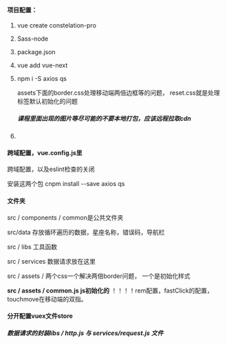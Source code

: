 #### 项目配置：

1. vue create constelation-pro

2. Sass-node

3. package.json

4. vue add vue-next

5. npm i -S axios qs

   assets下面的border.css处理移动端两倍边框等的问题， reset.css就是处理标签默认初始化的问题

   ##### 课程里面出现的图片等尽可能的不要本地打包，应该远程拉取cdn

   

   ##### 

   ##### 

6. 

#### 跨域配置，vue.config.js里

跨域配置，以及eslint检查的关闭

安装这两个包 cnpm install --save axios qs

#### 文件夹

src / components / common是公共文件夹

src/data 存放循环遍历的数据，星座名称，错误码，导航栏

src / libs 工具函数

src / services 数据请求放在这里

src / assets / 两个css一个解决两倍border问题， 一个是初始化样式

**src / assets / common.js js初始化的** ！！！！rem配置，fastClick的配置， touchmove在移动端的双指。

#### 分开配置vuex文件store

##### 数据请求的封装libs / http.js 与 services/request.js 文件
